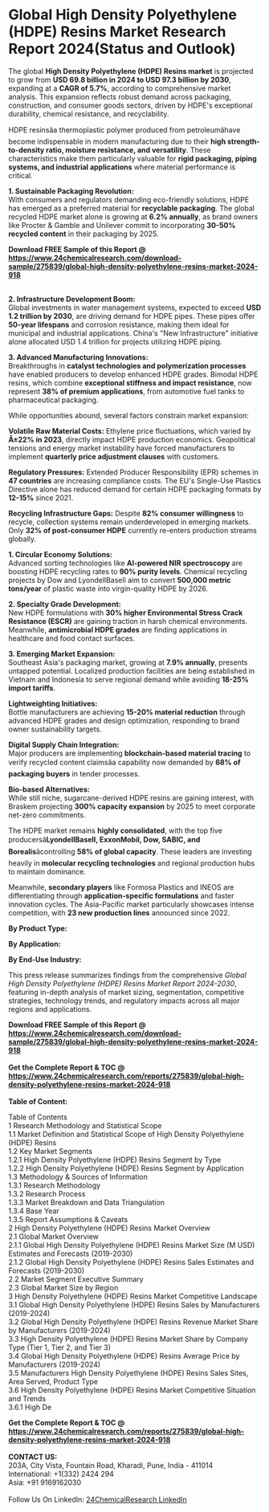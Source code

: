 <h1>Global High Density Polyethylene (HDPE) Resins Market Research Report 2024(Status and Outlook)</h1><p>The global <strong>High Density Polyethylene (HDPE) Resins market</strong> is projected to grow from <strong>USD 69.8 billion in 2024 to USD 97.3 billion by 2030</strong>, expanding at a <strong>CAGR of 5.7%</strong>, according to comprehensive market analysis. This expansion reflects robust demand across packaging, construction, and consumer goods sectors, driven by HDPE's exceptional durability, chemical resistance, and recyclability.</p><p>HDPE resinsâa thermoplastic polymer produced from petroleumâhave become indispensable in modern manufacturing due to their <strong>high strength-to-density ratio, moisture resistance, and versatility</strong>. These characteristics make them particularly valuable for <strong>rigid packaging, piping systems, and industrial applications</strong> where material performance is critical.</p><p><strong>1. Sustainable Packaging Revolution:</strong><br>
With consumers and regulators demanding eco-friendly solutions, HDPE has emerged as a preferred material for <strong>recyclable packaging</strong>. The global recycled HDPE market alone is growing at <strong>6.2% annually</strong>, as brand owners like Procter &amp; Gamble and Unilever commit to incorporating <strong>30-50% recycled content</strong> in their packaging by 2025.</p><div><b>Download FREE Sample of this Report @ 
            <a href="https://www.24chemicalresearch.com/download-sample/275839/global-high-density-polyethylene-resins-market-2024-918">
            https://www.24chemicalresearch.com/download-sample/275839/global-high-density-polyethylene-resins-market-2024-918</a></b></div><br><p><strong>2. Infrastructure Development Boom:</strong><br>
Global investments in water management systems, expected to exceed <strong>USD 1.2 trillion by 2030</strong>, are driving demand for HDPE pipes. These pipes offer <strong>50-year lifespans</strong> and corrosion resistance, making them ideal for municipal and industrial applications. China's "New Infrastructure" initiative alone allocated USD 1.4 trillion for projects utilizing HDPE piping.</p><p><strong>3. Advanced Manufacturing Innovations:</strong><br>
Breakthroughs in <strong>catalyst technologies and polymerization processes</strong> have enabled producers to develop enhanced HDPE grades. Bimodal HDPE resins, which combine <strong>exceptional stiffness and impact resistance</strong>, now represent <strong>38% of premium applications</strong>, from automotive fuel tanks to pharmaceutical packaging.</p><p>While opportunities abound, several factors constrain market expansion:</p><p><strong>Volatile Raw Material Costs:</strong> Ethylene price fluctuations, which varied by <strong>Â±22% in 2023</strong>, directly impact HDPE production economics. Geopolitical tensions and energy market instability have forced manufacturers to implement <strong>quarterly price adjustment clauses</strong> with customers.</p><p><strong>Regulatory Pressures:</strong> Extended Producer Responsibility (EPR) schemes in <strong>47 countries</strong> are increasing compliance costs. The EU's Single-Use Plastics Directive alone has reduced demand for certain HDPE packaging formats by <strong>12-15%</strong> since 2021.</p><p><strong>Recycling Infrastructure Gaps:</strong> Despite <strong>82% consumer willingness</strong> to recycle, collection systems remain underdeveloped in emerging markets. Only <strong>32% of post-consumer HDPE</strong> currently re-enters production streams globally.</p><p><strong>1. Circular Economy Solutions:</strong><br>
Advanced sorting technologies like <strong>AI-powered NIR spectroscopy</strong> are boosting HDPE recycling rates to <strong>90% purity levels</strong>. Chemical recycling projects by Dow and LyondellBasell aim to convert <strong>500,000 metric tons/year</strong> of plastic waste into virgin-quality HDPE by 2026.</p><p><strong>2. Specialty Grade Development:</strong><br>
New HDPE formulations with <strong>30% higher Environmental Stress Crack Resistance (ESCR)</strong> are gaining traction in harsh chemical environments. Meanwhile, <strong>antimicrobial HDPE grades</strong> are finding applications in healthcare and food contact surfaces.</p><p><strong>3. Emerging Market Expansion:</strong><br>
Southeast Asia's packaging market, growing at <strong>7.9% annually</strong>, presents untapped potential. Localized production facilities are being established in Vietnam and Indonesia to serve regional demand while avoiding <strong>18-25% import tariffs</strong>.</p><p><strong>Lightweighting Initiatives:</strong><br>
    Bottle manufacturers are achieving <strong>15-20% material reduction</strong> through advanced HDPE grades and design optimization, responding to brand owner sustainability targets.</p><p><strong>Digital Supply Chain Integration:</strong><br>
    Major producers are implementing <strong>blockchain-based material tracing</strong> to verify recycled content claimsâa capability now demanded by <strong>68% of packaging buyers</strong> in tender processes.</p><p><strong>Bio-based Alternatives:</strong><br>
    While still niche, sugarcane-derived HDPE resins are gaining interest, with Braskem projecting <strong>300% capacity expansion</strong> by 2025 to meet corporate net-zero commitments.</p><p>The HDPE market remains <strong>highly consolidated</strong>, with the top five producersâ<strong>LyondellBasell, ExxonMobil, Dow, SABIC, and Borealis</strong>âcontrolling <strong>58% of global capacity</strong>. These leaders are investing heavily in <strong>molecular recycling technologies</strong> and regional production hubs to maintain dominance.</p><p>Meanwhile, <strong>secondary players</strong> like Formosa Plastics and INEOS are differentiating through <strong>application-specific formulations</strong> and faster innovation cycles. The Asia-Pacific market particularly showcases intense competition, with <strong>23 new production lines</strong> announced since 2022.</p><p><strong>By Product Type:</strong></p><p><strong>By Application:</strong></p><p><strong>By End-Use Industry:</strong></p><p>This press release summarizes findings from the comprehensive <em>Global High Density Polyethylene (HDPE) Resins Market Report 2024-2030</em>, featuring in-depth analysis of market sizing, segmentation, competitive strategies, technology trends, and regulatory impacts across all major regions and applications.</p><div><b>Download FREE Sample of this Report @ 
            <a href="https://www.24chemicalresearch.com/download-sample/275839/global-high-density-polyethylene-resins-market-2024-918">
            https://www.24chemicalresearch.com/download-sample/275839/global-high-density-polyethylene-resins-market-2024-918</a></b></div><br><div><b>Get the Complete Report & TOC @ 
            <a href="https://www.24chemicalresearch.com/reports/275839/global-high-density-polyethylene-resins-market-2024-918">
            https://www.24chemicalresearch.com/reports/275839/global-high-density-polyethylene-resins-market-2024-918</a></b></div><br>
            <b>Table of Content:</b><p>Table of Contents<br />
1 Research Methodology and Statistical Scope<br />
1.1 Market Definition and Statistical Scope of High Density Polyethylene (HDPE) Resins<br />
1.2 Key Market Segments<br />
1.2.1 High Density Polyethylene (HDPE) Resins Segment by Type<br />
1.2.2 High Density Polyethylene (HDPE) Resins Segment by Application<br />
1.3 Methodology & Sources of Information<br />
1.3.1 Research Methodology<br />
1.3.2 Research Process<br />
1.3.3 Market Breakdown and Data Triangulation<br />
1.3.4 Base Year<br />
1.3.5 Report Assumptions & Caveats<br />
2 High Density Polyethylene (HDPE) Resins Market Overview<br />
2.1 Global Market Overview<br />
2.1.1 Global High Density Polyethylene (HDPE) Resins Market Size (M USD) Estimates and Forecasts (2019-2030)<br />
2.1.2 Global High Density Polyethylene (HDPE) Resins Sales Estimates and Forecasts (2019-2030)<br />
2.2 Market Segment Executive Summary<br />
2.3 Global Market Size by Region<br />
3 High Density Polyethylene (HDPE) Resins Market Competitive Landscape<br />
3.1 Global High Density Polyethylene (HDPE) Resins Sales by Manufacturers (2019-2024)<br />
3.2 Global High Density Polyethylene (HDPE) Resins Revenue Market Share by Manufacturers (2019-2024)<br />
3.3 High Density Polyethylene (HDPE) Resins Market Share by Company Type (Tier 1, Tier 2, and Tier 3)<br />
3.4 Global High Density Polyethylene (HDPE) Resins Average Price by Manufacturers (2019-2024)<br />
3.5 Manufacturers High Density Polyethylene (HDPE) Resins Sales Sites, Area Served, Product Type<br />
3.6 High Density Polyethylene (HDPE) Resins Market Competitive Situation and Trends<br />
3.6.1 High De</p><div><b>Get the Complete Report & TOC @ 
            <a href="https://www.24chemicalresearch.com/reports/275839/global-high-density-polyethylene-resins-market-2024-918">
            https://www.24chemicalresearch.com/reports/275839/global-high-density-polyethylene-resins-market-2024-918</a></b></div><br><b>CONTACT US:</b><br>
            203A, City Vista, Fountain Road, Kharadi, Pune, India - 411014<br>
            International: +1(332) 2424 294<br>
            Asia: +91 9169162030 <br><br>
            Follow Us On LinkedIn: <a href="https://www.linkedin.com/company/24chemicalresearch/">24ChemicalResearch LinkedIn</a>
